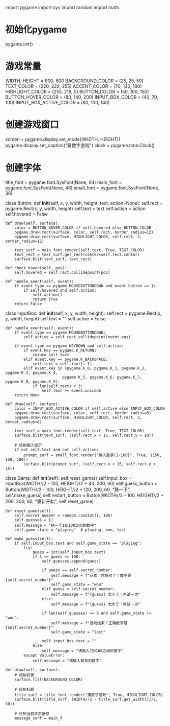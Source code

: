 import pygame
import sys
import random
import math

# 初始化pygame
pygame.init()

# 游戏常量
WIDTH, HEIGHT = 800, 600
BACKGROUND_COLOR = (25, 25, 50)
TEXT_COLOR = (220, 220, 255)
ACCENT_COLOR = (70, 130, 180)
HIGHLIGHT_COLOR = (255, 215, 0)
BUTTON_COLOR = (50, 100, 150)
BUTTON_HOVER_COLOR = (80, 140, 200)
INPUT_BOX_COLOR = (40, 70, 100)
INPUT_BOX_ACTIVE_COLOR = (60, 100, 140)

# 创建游戏窗口
screen = pygame.display.set_mode((WIDTH, HEIGHT))
pygame.display.set_caption("猜数字游戏")
clock = pygame.time.Clock()

# 创建字体
title_font = pygame.font.SysFont(None, 64)
main_font = pygame.font.SysFont(None, 48)
small_font = pygame.font.SysFont(None, 36)

class Button:
    def __init__(self, x, y, width, height, text, action=None):
        self.rect = pygame.Rect(x, y, width, height)
        self.text = text
        self.action = action
        self.hovered = False
        
    def draw(self, surface):
        color = BUTTON_HOVER_COLOR if self.hovered else BUTTON_COLOR
        pygame.draw.rect(surface, color, self.rect, border_radius=12)
        pygame.draw.rect(surface, HIGHLIGHT_COLOR, self.rect, 3, border_radius=12)
        
        text_surf = main_font.render(self.text, True, TEXT_COLOR)
        text_rect = text_surf.get_rect(center=self.rect.center)
        surface.blit(text_surf, text_rect)
        
    def check_hover(self, pos):
        self.hovered = self.rect.collidepoint(pos)
        
    def handle_event(self, event):
        if event.type == pygame.MOUSEBUTTONDOWN and event.button == 1:
            if self.hovered and self.action:
                self.action()
                return True
        return False

class InputBox:
    def __init__(self, x, y, width, height):
        self.rect = pygame.Rect(x, y, width, height)
        self.text = ""
        self.active = False
        
    def handle_event(self, event):
        if event.type == pygame.MOUSEBUTTONDOWN:
            self.active = self.rect.collidepoint(event.pos)
            
        if event.type == pygame.KEYDOWN and self.active:
            if event.key == pygame.K_RETURN:
                return self.text
            elif event.key == pygame.K_BACKSPACE:
                self.text = self.text[:-1]
            elif event.key in (pygame.K_0, pygame.K_1, pygame.K_2, pygame.K_3, pygame.K_4, 
                             pygame.K_5, pygame.K_6, pygame.K_7, pygame.K_8, pygame.K_9):
                if len(self.text) < 3:
                    self.text += event.unicode
        return None
        
    def draw(self, surface):
        color = INPUT_BOX_ACTIVE_COLOR if self.active else INPUT_BOX_COLOR
        pygame.draw.rect(surface, color, self.rect, border_radius=8)
        pygame.draw.rect(surface, HIGHLIGHT_COLOR, self.rect, 2, border_radius=8)
        
        text_surf = main_font.render(self.text, True, TEXT_COLOR)
        surface.blit(text_surf, (self.rect.x + 15, self.rect.y + 10))
        
        # 绘制输入提示
        if not self.text and not self.active:
            prompt_surf = small_font.render("输入数字(1-100)", True, (150, 150, 180))
            surface.blit(prompt_surf, (self.rect.x + 15, self.rect.y + 15))

class Game:
    def __init__(self):
        self.reset_game()
        self.input_box = InputBox(WIDTH//2 - 100, HEIGHT//2 + 40, 200, 60)
        self.guess_button = Button(WIDTH//2 - 100, HEIGHT//2 + 120, 200, 60, "猜一下", self.make_guess)
        self.restart_button = Button(WIDTH//2 - 100, HEIGHT//2 + 200, 200, 60, "重新开始", self.reset_game)
        
    def reset_game(self):
        self.secret_number = random.randint(1, 100)
        self.guesses = []
        self.message = "猜一个1到100之间的数字"
        self.game_state = "playing"  # playing, won, lost
        
    def make_guess(self):
        if self.input_box.text and self.game_state == "playing":
            try:
                guess = int(self.input_box.text)
                if 1 <= guess <= 100:
                    self.guesses.append(guess)
                    
                    if guess == self.secret_number:
                        self.message = f"恭喜！你猜对了！数字是{self.secret_number}"
                        self.game_state = "won"
                    elif guess < self.secret_number:
                        self.message = f"{guess} 太小了！再试一次"
                    else:
                        self.message = f"{guess} 太大了！再试一次"
                        
                    if len(self.guesses) >= 8 and self.game_state != "won":
                        self.message = f"游戏结束！正确数字是 {self.secret_number}"
                        self.game_state = "lost"
                    
                    self.input_box.text = ""
                else:
                    self.message = "请输入1到100之间的数字"
            except ValueError:
                self.message = "请输入有效的数字"
    
    def draw(self, surface):
        # 绘制背景
        surface.fill(BACKGROUND_COLOR)
        
        # 绘制标题
        title_surf = title_font.render("猜数字游戏", True, HIGHLIGHT_COLOR)
        surface.blit(title_surf, (WIDTH//2 - title_surf.get_width()//2, 50))
        
        # 绘制当前状态信息
        message_surf = main_f
